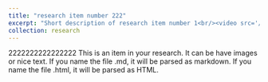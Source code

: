 ```yaml
---
title: "research item number 222"
excerpt: "Short description of research item number 1<br/><video src='/images/research-2.mp4'>"
collection: research
---
```


2222222222222222
This is an item in your research. It can be have images or nice text. If you name the file .md, it will be parsed as markdown. If you name the file .html, it will be parsed as HTML. 
